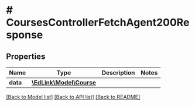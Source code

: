 # # CoursesControllerFetchAgent200Response

## Properties

Name | Type | Description | Notes
------------ | ------------- | ------------- | -------------
**data** | [**\EdLink\Model\Course**](Course.md) |  |

[[Back to Model list]](../../README.md#models) [[Back to API list]](../../README.md#endpoints) [[Back to README]](../../README.md)
